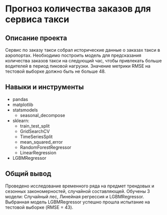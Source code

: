 # Прогноз количества заказов для сервиса такси

## Описание проекта

Сервис по заказу такси собрал исторические данные о заказах такси в аэропортах. Необходимо построить модель для предсказания количества заказов такси на следующий час, чтобы привлекать больше водителей в период пиковой нагрузки. Значение метрики RMSE на тестовой выборке должно быть не больше 48.

## Навыки и инструменты

- pandas 
- matplotlib
- statsmodels
  - seasonal_decompose
- sklearn:
  - train_test_split
  - GridSearchCV
  - TimeSeriesSplit
  - mean_squared_error
  - RandomForestRegressor
  - LinearRegression
- LGBMRegressor

## Общий вывод

Проведено исследование временного ряда на предмет трендовых и сезонных закономерностей, случайной составляющей. Обучены 3 модели: Случайный лес, Линейная регрессия и LGBMRegressor. Выбранная модель LGBMRegressor успешно прошла испытание на тестовой выборке (RMSE = 43).
